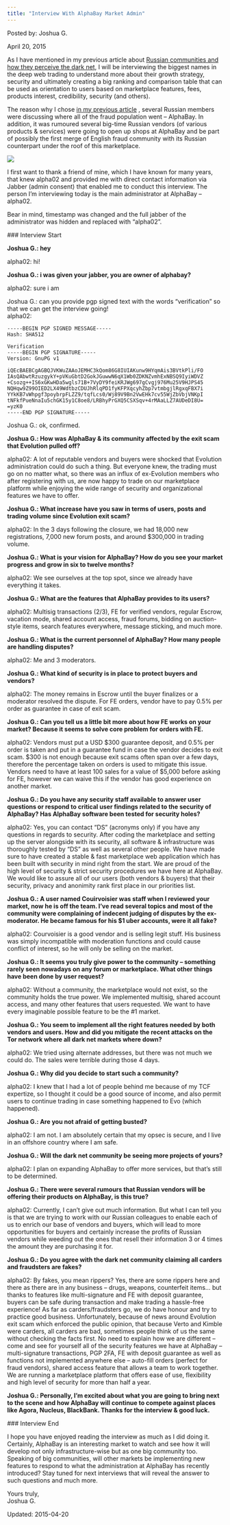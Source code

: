 ```yaml
---
title: "Interview With AlphaBay Market Admin"
---
```


Posted by: Joshua G. 

<span>April 20, 2015</span>
    

<p>As I have mentioned in my previous article about <a href="/2015/04/11/darknetmarkets-and-their-reputation-in-the-russian-community/">Russian communities and how they perceive the dark net</a>, I will be interviewing the biggest names in the deep web trading to understand more about their growth strategy, security and ultimately creating a big ranking and comparison table that can be used as orientation to users based on marketplace features, fees, products interest, credibility, security (and others).</p>
<p>The reason why I chose <a href="#">in my previous article</a> , several Russian members were discussing where all of the fraud population went &#8211; AlphaBay. In addition, it was rumoured several big-time Russian vendors (of various products &amp; services) were going to open up shops at AlphaBay and be part of possibly the first merge of English fraud community with its Russian counterpart under the roof of this marketplace.</p>


<img src="https://G-I-R.github.io/deepdotweb/imgs/2015/04/5.jpg">

<p>I first want to thank a friend of mine, which I have known for many years, that knew alpha02 and provided me with direct contact information via Jabber (admin consent) that enabled me to conduct this interview. The person I&#8217;m interviewing today is the main administrator at AlphaBay &#8211; alpha02.</p>
<p>Bear in mind, timestamp was changed and the full jabber of the administrator was hidden and replaced with &#8220;alpha02&#8221;.</p>
<p>### Interview Start</p>
<p><strong>Joshua G.: hey</strong></p>
<p>alpha02: hi!</p>
<p><strong>Joshua G.: i was given your jabber, you are owner of alphabay?</strong></p>
<p>alpha02: sure i am</p>
<p>Joshua G.: can you provide pgp signed text with the words &#8220;verification&#8221; so that we can get the interview going!<br />
    alpha02:</p>

    -----BEGIN PGP SIGNED MESSAGE-----
    Hash: SHA512
    
    Verification
    -----BEGIN PGP SIGNATURE-----
    Version: GnuPG v1
    
    iQEcBAEBCgAGBQJVKWuZAAoJEMHC3kQom86G8IUIAKunw9HYqmAis3BVtkPli/FO
    IAsQAbwtRzuzgykY+pVKuGbtD2GokJGuwwN6qX1Wb0ZDKNZvmhExNBSQ9IyiWDVZ
    +Csozg++IS6xGKwHDa5wgls71B+7VyDY9feiKRJWg697gCvgj976Mu25V9HJPS45
    NQHqw9Z99OIED2LX49WdtbzCDUJhRlqPD1fyKFPXqcyhZbp7vtmbgjlRgxqFBX7i
    YYkKB7vWhpgf3poybrpFLZZ9/tqfLcs0/Wj89V9Bn2VwEHk7cv55WjZbVbjVNKpI
    tNFkfPueNnaIu5chGK15y1C8oe8/LRBhyPrGXQ5CSXSqv+4rMAaLLZ7AUDeDI8U=
    =yzK0
    -----END PGP SIGNATURE-----



<p>Joshua G.: ok, confirmed.</p>
<p><strong>Joshua G.: How was AlphaBay &amp; its community affected by the exit scam that Evolution pulled off?</strong></p>
<p>alpha02: A lot of reputable vendors and buyers were shocked that Evolution administration could do such a thing. But everyone knew, the trading must go on no matter what, so there was an influx of ex-Evolution members who after registering with us, are now happy to trade on our marketplace platform while enjoying the wide range of security and organizational features we have to offer.</p>
<p><strong>Joshua G.: What increase have you saw in terms of users, posts and trading volume since Evolution exit scam?</strong></p>
<p>alpha02: In the 3 days following the closure, we had 18,000 new registrations, 7,000 new forum posts, and around $300,000 in trading volume.</p>
<p><strong>Joshua G.: What is your vision for AlphaBay? How do you see your market progress and grow in six to twelve months?</strong></p>
<p>alpha02: We see ourselves at the top spot, since we already have everything it takes.</p>
<p><strong>Joshua G.: What are the features that AlphaBay provides to its users?</strong></p>
<p>alpha02: Multisig transactions (2/3), FE for verified vendors, regular Escrow, vacation mode, shared account access, fraud forums, bidding on auction-style items, search features everywhere, message sticking, and much more.</p>
<p><strong>Joshua G.: What is the current personnel of AlphaBay? How many people are handling disputes?</strong></p>
<p>alpha02: Me and 3 moderators.</p>
<p><strong>Joshua G.: What kind of security is in place to protect buyers and vendors?</strong></p>
<p>alpha02: The money remains in Escrow until the buyer finalizes or a moderator resolved the dispute. For FE orders, vendor have to pay 0.5% per order as guarantee in case of exit scam.</p>
<p><strong>Joshua G.: Can you tell us a little bit more about how FE works on your market? Because it seems to solve core problem for orders with FE.</strong></p>
<p>alpha02: Vendors must put a USD $300 guarantee deposit, and 0.5% per order is taken and put in a guarantee fund in case the vendor decides to exit scam. $300 is not enough because exit scams often span over a few days, therefore the percentage taken on orders is used to mitigate this issue. Vendors need to have at least 100 sales for a value of $5,000 before asking for FE, however we can waive this if the vendor has good experience on another market.</p>
<p><strong>Joshua G.: Do you have any security staff available to answer user questions or respond to critical user findings related to the security of AlphaBay? Has AlphaBay software been tested for security holes?</strong></p>
<p>alpha02: Yes, you can contact &#8220;DS&#8221; (acronyms only) if you have any questions in regards to security. After coding the marketplace and setting up the server alongside with its security, all software &amp; infrastructure was thoroughly tested by &#8220;DS&#8221; as well as several other people. We have made sure to have created a stable &amp; fast marketplace web application which has been built with security in mind right from the start. We are proud of the high level of security &amp; strict security procedures we have here at AlphaBay. We would like to assure all of our users (both vendors &amp; buyers) that their security, privacy and anonimity rank first place in our priorities list.</p>
<p><strong>Joshua G.: A user named Couirvoisier was staff when I reviewed your market, now he is off the team. I&#8217;ve read several topics and most of the community were complaining of indecent judging of disputes by the ex-moderator. He became famous for his $1 uber accounts, were it all fake?</strong></p>
<p>alpha02: Courvoisier is a good vendor and is selling legit stuff. His business was simply incompatible with moderation functions and could cause conflict of interest, so he will only be selling on the market.</p>
<p><strong>Joshua G.: It seems you truly give power to the community &#8211; something rarely seen nowadays on any forum or marketplace. What other things have been done by user request?</strong></p>
<p>alpha02: Without a community, the marketplace would not exist, so the community holds the true power. We implemented multisig, shared account access, and many other features that users requested. We want to have every imaginable possible feature to be the #1 market.</p>
<p><strong>Joshua G.: You seem to implement all the right features needed by both vendors and users. How and did you mitigate the recent attacks on the Tor network where all dark net markets where down?</strong></p>
<p>alpha02: We tried using alternate addresses, but there was not much we could do. The sales were terrible during those 4 days.</p>
<p><strong>Joshua G.: Why did you decide to start such a community?</strong></p>
<p>alpha02: I knew that I had a lot of people behind me because of my TCF expertize, so I thought it could be a good source of income, and also permit users to continue trading in case something happened to Evo (which happened).</p>
<p><strong>Joshua G.: Are you not afraid of getting busted?</strong></p>
<p>alpha02: I am not. I am absolutely certain that my opsec is secure, and I live in an offshore country where I am safe.</p>
<p><strong>Joshua G.: Will the dark net community be seeing more projects of yours?</strong></p>
<p>alpha02: I plan on expanding AlphaBay to offer more services, but that&#8217;s still to be determined.</p>
<p><strong>Joshua G.: There were several rumours that Russian vendors will be offering their products on AlphaBay, is this true?</strong></p>
<p>alpha02: Currently, I can&#8217;t give out much information. But what I can tell you is that we are trying to work with our Russian colleagues to enable each of us to enrich our base of vendors and buyers, which will lead to more opportunities for buyers and certainly increase the profits of Russian vendors while weeding out the ones that resell their information 3 or 4 times the amount they are purchasing it for.</p>
<p><strong>Joshua G.: Do you agree with the dark net community claiming all carders and fraudsters are fakes?</strong></p>
<p>alpha02: By fakes, you mean rippers? Yes, there are some rippers here and there as there are in any business &#8211; drugs, weapons, counterfeit items&#8230; but thanks to features like multi-signature and FE with deposit guarantee, buyers can be safe during transaction and make trading a hassle-free experience! As far as carders/fraudsters go, we do have honour and try to practice good business. Unfortunately, because of news around Evolution exit scam which enforced the public opinion, that because Verto and Kimble were carders, all carders are bad, sometimes people think of us the same without checking the facts first. No need to explain how we are different &#8211; come and see for yourself all of the security features we have at AlphaBay &#8211; multi-signature transactions, PGP 2FA, FE with deposit guarantee as well as functions not implemented anywhere else &#8211; auto-fill orders (perfect for fraud vendors), shared access feature that allows a team to work together. We are running a marketplace platform that offers ease of use, flexibility and high level of security for more than half a year.</p>
<p><strong>Joshua G.: Personally, I&#8217;m excited about what you are going to bring next to the scene and how AlphaBay will continue to compete against places like Agora, Nucleus, BlackBank. Thanks for the interview &amp; good luck.</strong></p>
<p>### Interview End</p>
<p>I hope you have enjoyed reading the interview as much as I did doing it. Certainly, AlphaBay is an interesting market to watch and see how it will develop not only infrastructure-wise but as one big community too. Speaking of big communities, will other markets be implementing new features to respond to what the administration at AlphaBay has recently introduced? Stay tuned for next interviews that will reveal the answer to such questions and much more.</p>
<p>Yours truly,<br />
    Joshua G.</p>

Updated: 2015-04-20

